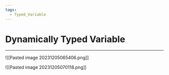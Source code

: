```yaml
---
tags:
  - Typed_Variable
---
```


# Dynamically Typed Variable
---

![[Pasted image 20231205065406.png]]

![[Pasted image 20231205070118.png]]

















